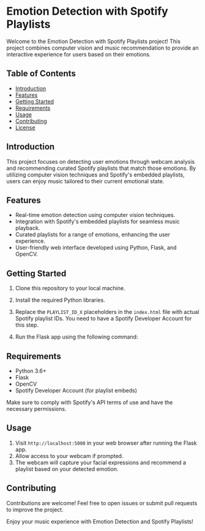 # Emotion Detection with Spotify Playlists

Welcome to the Emotion Detection with Spotify Playlists project! This project combines computer vision and music recommendation to provide an interactive experience for users based on their emotions.

## Table of Contents
- [Introduction](#introduction)
- [Features](#features)
- [Getting Started](#getting-started)
- [Requirements](#requirements)
- [Usage](#usage)
- [Contributing](#contributing)
- [License](#license)

## Introduction

This project focuses on detecting user emotions through webcam analysis and recommending curated Spotify playlists that match those emotions. By utilizing computer vision techniques and Spotify's embedded playlists, users can enjoy music tailored to their current emotional state.

## Features

- Real-time emotion detection using computer vision techniques.
- Integration with Spotify's embedded playlists for seamless music playback.
- Curated playlists for a range of emotions, enhancing the user experience.
- User-friendly web interface developed using Python, Flask, and OpenCV.

## Getting Started

1. Clone this repository to your local machine.

2. Install the required Python libraries.

3. Replace the `PLAYLIST_ID_X` placeholders in the `index.html` file with actual Spotify playlist IDs. You need to have a Spotify Developer Account for this step.

4. Run the Flask app using the following command:

## Requirements

- Python 3.6+
- Flask
- OpenCV
- Spotify Developer Account (for playlist embeds)

Make sure to comply with Spotify's API terms of use and have the necessary permissions.

## Usage

1. Visit `http://localhost:5000` in your web browser after running the Flask app.
2. Allow access to your webcam if prompted.
3. The webcam will capture your facial expressions and recommend a playlist based on your detected emotion.

## Contributing

Contributions are welcome! Feel free to open issues or submit pull requests to improve the project.



Enjoy your music experience with Emotion Detection and Spotify Playlists!


